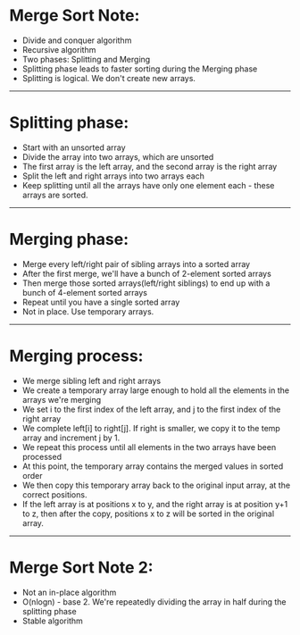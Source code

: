 # Merge Sort Note:
* Divide and conquer algorithm
* Recursive algorithm
* Two phases: Splitting and Merging
* Splitting phase leads to faster sorting during the Merging phase
* Splitting is logical. We don't create new arrays.

-----------------------------------------------------------------------------------------
# Splitting phase:
* Start with an unsorted array
* Divide the array into two arrays, which are unsorted 
* The first array is the left array, and the second array is the right array
* Split the left and right arrays into two arrays each
* Keep splitting until all the arrays have only one element each - these arrays are sorted.

-----------------------------------------------------------------------------------------
# Merging phase:
* Merge every left/right pair of sibling arrays into a sorted array
* After the first merge, we'll have a bunch of 2-element sorted arrays
* Then merge those sorted arrays(left/right siblings) to end up with a bunch of 4-element sorted arrays
* Repeat until you have a single sorted array
* Not in place. Use temporary arrays.

-----------------------------------------------------------------------------------------
# Merging process:
* We merge sibling left and right arrays
* We create a temporary array large enough to hold all the elements in the arrays we're merging 
* We set i to the first index of the left array, and j to the first index of the right array
* We complete left[i] to right[j]. If right is smaller, we copy it to the temp array and increment j by 1.
* We repeat this process until all elements in the two arrays have been processed
* At this point, the temporary array contains the merged values in sorted order
* We then copy this temporary array back to the original input array, at the correct positions.
* If the left array is at positions x to y, and the right array is at position y+1 to z, then after the copy, positions x to z will be sorted in the original array.

--------------------------------------------------------------------------------------------
# Merge Sort Note 2:
* Not an in-place algorithm
* O(nlogn) - base 2. We're repeatedly dividing the array in half during the splitting phase 
* Stable algorithm